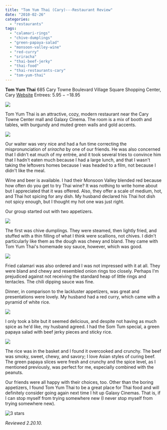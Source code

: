 ```yaml
---
title: "Tom Yum Thai (Cary)---Restaurant Review"
date: "2010-02-26"
categories:
  - "restaurants"
tags:
  - "calamari-rings"
  - "chive-dumplings"
  - "green-papaya-salad"
  - "monsoon-valley-wine"
  - "red-curry"
  - "sriracha"
  - "thai-beef-jerky"
  - "thai-food"
  - "thai-restaurants-cary"
  - "tom-yum-thai"
---
```


**Tom Yum Thai** 685 Cary Towne Boulevard Village Square Shopping Center, Cary [Website](http://www.tomyumthaicary.com/) Entrees: $5.95--$18.95

![](http://www.thegourmez.com/gourmez/photos/tomyumthai6.jpg)

Tom Yum Thai is an attractive, cozy, modern restaurant near the Cary Towne Center mall and Galaxy Cinema. The room is a mix of booth and tables, with burgundy and muted green walls and gold accents.

![](http://www.thegourmez.com/gourmez/photos/tomyumthai1.jpg)

Our waiter was very nice and had a fun time correcting the mispronunciation of _sriracha_ by one of our friends. He was also concerned that I didn't eat much of my entrée, and it took several tries to convince him that I hadn't eaten much because I had a large lunch, and that I wasn't taking the leftovers homes because I was headed to a film, not because I didn't like the meal.

Wine and beer is available. I had their Monsoon Valley blended red because how often do you get to try Thai wine? It was nothing to write home about but I appreciated that it was offered. Also, they offer a scale of medium, hot, and Thai hot spicing for any dish. My husband declared his Thai hot dish not spicy enough, but I thought my hot one was just right.

Our group started out with two appetizers.

![](http://www.thegourmez.com/gourmez/photos/tomyumthai5.jpg)

The first was chive dumplings. They were steamed, then lightly fried, and stuffed with a thin filling of what I think were scallions, not chives. I didn't particularly like them as the dough was chewy and bland. They came with Tom Yum Thai's homemade soy sauce, however, which was good.

![](http://www.thegourmez.com/gourmez/photos/tomyumthai4.jpg)

Fried calamari was also ordered and I was not impressed with it at all. They were bland and chewy and resembled onion rings too closely. Perhaps I'm prejudiced against not receiving the standard heap of little rings and tentacles. The chili dipping sauce was fine.

Dinner, in comparison to the lackluster appetizers, was great and presentations were lovely. My husband had a red curry, which came with a pyramid of white rice.

![](http://www.thegourmez.com/gourmez/photos/tomyumthai3.jpg)

I only took a bite but it seemed delicious, and despite not having as much spice as he'd like, my husband agreed. I had the Som Tum special, a green papaya salad with beef jerky pieces and sticky rice.

![](http://www.thegourmez.com/gourmez/photos/tomyumthai2.jpg)

The rice was in the basket and I found it overcooked and crunchy. The beef was smoky, sweet, chewy, and savory; I love Asian styles of curing beef. The green papaya slices were fresh and crunchy and the spice level, as I mentioned previously, was perfect for me, especially combined with the peanuts.

Our friends were all happy with their choices, too. Other than the boring appetizers, I found Tom Yum Thai to be a great place for Thai food and will definitely consider going again next time I hit up Galaxy Cinemas. That is, if I can stop myself from trying somewhere new (I never stop myself from trying somewhere new).




<div class="caption">

![3 stars](http://s3.amazonaws.com/thegourmez-wpmedia/2009/02/rating_avocado1.gif "rating_avocado1")</div>


_Reviewed 2.20.10._
